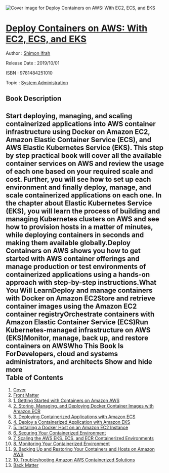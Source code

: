 ![Cover image for Deploy Containers on AWS: With EC2, ECS, and EKS](https://imgdetail.ebookreading.net/cover/cover/20200215/EB9781484251010.jpg)

[Deploy Containers on AWS: With EC2, ECS, and EKS](https://ebookreading.net/view/book/Deploy+Containers+on+AWS%3A+With+EC2%2C+ECS%2C+and+EKS-EB9781484251010_1.html "Deploy Containers on AWS: With EC2, ECS, and EKS")
====================================================================================================================

Author : [Shimon Ifrah](https://ebookreading.net/search/author/Shimon+Ifrah)

Release Date : 2019/10/01

ISBN : 9781484251010

Topic : [System Administration](https://ebookreading.net/search/category/system-administration)

Book Description
-----------------

 Start deploying, managing, and scaling containerized applications into AWS container infrastructure using Docker on Amazon EC2, Amazon Elastic Container Service (ECS), and AWS Elastic Kubernetes Service (EKS). This step by step practical book will cover all the available container services on AWS and review the usage of each one based on your required scale and cost. Further, you will see how to set up each environment and finally deploy, manage, and scale containerized applications on each one. In the chapter about Elastic Kubernetes Service (EKS), you will learn the process of building and managing Kubernetes clusters on AWS and see how to provision hosts in a matter of minutes, while deploying containers in seconds and making them available globally.Deploy Containers on AWS shows you how to get started with AWS container offerings and manage production or test environments of containerized applications using a hands-on approach with step-by-step instructions.What You Will LearnDeploy and manage containers with Docker on Amazon EC2Store and retrieve container images using the Amazon EC2 container registryOrchestrate containers with Amazon Elastic Container Service (ECS)Run Kubernetes-managed infrastructure on AWS (EKS)Monitor, manage, back up, and restore containers on AWSWho This Book Is ForDevelopers, cloud and systems administrators, and architects        Show and hide more                
Table of Contents
-----------------

1. [Cover](https://ebookreading.net/view/book/Deploy+Containers+on+AWS%3A+With+EC2%2C+ECS%2C+and+EKS-EB9781484251010_1.html)
1. [Front Matter](https://ebookreading.net/view/book/Deploy+Containers+on+AWS%3A+With+EC2%2C+ECS%2C+and+EKS-EB9781484251010_2.html)
1. [1. Getting Started with Containers on Amazon AWS](https://ebookreading.net/view/book/Deploy+Containers+on+AWS%3A+With+EC2%2C+ECS%2C+and+EKS-EB9781484251010_3.html)
1. [2. Storing, Managing, and Deploying Docker Container Images with Amazon ECR](https://ebookreading.net/view/book/Deploy+Containers+on+AWS%3A+With+EC2%2C+ECS%2C+and+EKS-EB9781484251010_4.html)
1. [3. Deploying Containerized Applications with Amazon ECS](https://ebookreading.net/view/book/Deploy+Containers+on+AWS%3A+With+EC2%2C+ECS%2C+and+EKS-EB9781484251010_5.html)
1. [4. Deploy a Containerized Application with Amazon EKS](https://ebookreading.net/view/book/Deploy+Containers+on+AWS%3A+With+EC2%2C+ECS%2C+and+EKS-EB9781484251010_6.html)
1. [5. Installing a Docker Host on an Amazon EC2 Instance](https://ebookreading.net/view/book/Deploy+Containers+on+AWS%3A+With+EC2%2C+ECS%2C+and+EKS-EB9781484251010_7.html)
1. [6. Securing Your Containerized Environment](https://ebookreading.net/view/book/Deploy+Containers+on+AWS%3A+With+EC2%2C+ECS%2C+and+EKS-EB9781484251010_8.html)
1. [7. Scaling the AWS EKS, ECS, and ECR Containerized Environments](https://ebookreading.net/view/book/Deploy+Containers+on+AWS%3A+With+EC2%2C+ECS%2C+and+EKS-EB9781484251010_9.html)
1. [8. Monitoring Your Containerized Environment](https://ebookreading.net/view/book/Deploy+Containers+on+AWS%3A+With+EC2%2C+ECS%2C+and+EKS-EB9781484251010_10.html)
1. [9. Backing Up and Restoring Your Containers and Hosts on Amazon AWS](https://ebookreading.net/view/book/Deploy+Containers+on+AWS%3A+With+EC2%2C+ECS%2C+and+EKS-EB9781484251010_11.html)
1. [10. Troubleshooting Amazon AWS Containerized Solutions](https://ebookreading.net/view/book/Deploy+Containers+on+AWS%3A+With+EC2%2C+ECS%2C+and+EKS-EB9781484251010_12.html)
1. [Back Matter](https://ebookreading.net/view/book/Deploy+Containers+on+AWS%3A+With+EC2%2C+ECS%2C+and+EKS-EB9781484251010_13.html)
